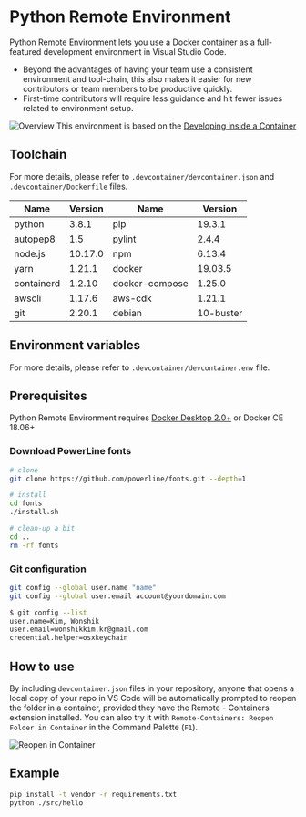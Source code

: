 # Python Remote Environment

Python Remote Environment lets you use a Docker container as a full-featured development environment in Visual Studio Code.

- Beyond the advantages of having your team use a consistent environment and tool-chain, this also makes it easier for new contributors or team members to be productive quickly.
- First-time contributors will require less guidance and hit fewer issues related to environment setup.

![Overview](https://code.visualstudio.com/assets/docs/remote/containers/architecture-containers.png)
This environment is based on the [Developing inside a Container](https://code.visualstudio.com/docs/remote/containers)

## Toolchain

For more details, please refer to `.devcontainer/devcontainer.json` and `.devcontainer/Dockerfile` files.

| Name | Version | Name | Version |
| ------ | ------ | ------ | ------ |
| python | 3.8.1 | pip | 19.3.1 |
| autopep8 | 1.5 | pylint | 2.4.4 |
| node.js | 10.17.0 | npm | 6.13.4 |
| yarn | 1.21.1 | docker | 19.03.5 |
| containerd | 1.2.10 | docker-compose | 1.25.0 |
| awscli | 1.17.6 | aws-cdk | 1.21.1 |
| git | 2.20.1 | debian | 10-buster |

## Environment variables

For more details, please refer to `.devcontainer/devcontainer.env` file.

## Prerequisites

Python Remote Environment requires [Docker Desktop 2.0+](https://hub.docker.com/?overlay=onboarding) or Docker CE 18.06+

### Download PowerLine fonts

```sh
# clone
git clone https://github.com/powerline/fonts.git --depth=1

# install
cd fonts
./install.sh

# clean-up a bit
cd ..
rm -rf fonts
```

### Git configuration

```sh
git config --global user.name "name"
git config --global user.email account@yourdomain.com

$ git config --list
user.name=Kim, Wonshik
user.email=wonshikkim.kr@gmail.com
credential.helper=osxkeychain
```

## How to use

By including `devcontainer.json` files in your repository, anyone that opens a local copy of your repo in VS Code will be automatically prompted to reopen the folder in a container, provided they have the Remote - Containers extension installed. You can also try it with `Remote-Containers: Reopen Folder in Container` in the Command Palette (`F1`).

![Reopen in Container](https://code.visualstudio.com/assets/docs/remote/containers/dev-container-reopen-prompt.png)

## Example

```sh
pip install -t vendor -r requirements.txt
python ./src/hello

```

